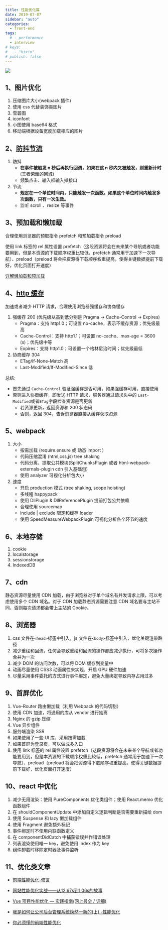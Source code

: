 ```yaml
---
title: 性能优化篇
date: 2019-07-07
sidebar: "auto"
categories:
  - front-end
tags:
  # - performance
  - interview
# keys:
#   - "bixin"
# publish: false
---
```


![](https://i.loli.net/2019/12/25/eMVbJ25fUvsYtjE.jpg)



## 1、图片优化

1. 压缩图片大小(webpack 插件)
2. 使用 css 代替装饰类图片
3. 雪碧图
4. iconfont
5. 小图使用 base64 格式
6. 移动端根据设备宽度加载相应的图片



## 2、[防抖节流](https://juejin.im/post/5c87b54ce51d455f7943dddb)

1. 防抖
   - **在事件被触发 n 秒后再执行回调，如果在这 n 秒内又被触发，则重新计时**(王者荣耀的回城)
   - 频繁点击、输入框输入掉接口
2. 节流
   - **规定在一个单位时间内，只能触发一次函数。如果这个单位时间内触发多次函数，只有一次生效。**
   - 监听 scroll 、resize 等事件



## 3、预加载和懒加载

合理使用浏览器的预取指令 prefetch 和预加载指令 preload

使用 link 标签的 rel 属性设置 prefetch（这段资源将会在未来某个导航或者功能要用到，但是本资源的下载顺序权重比较低，prefetch 通常用于加速下一次导航）、preload（preload 将会把资源得下载顺序权重提高，使得关键数据提前下载好，优化页面打开速度）

[详解懒加载和预加载](https://www.geekjc.com/post/58d94d0f16a3655650d6fafe)



## 4、[http 缓存](https://luckyabby.com/posts/%E6%B5%85%E8%B0%88http%E7%BC%93%E5%AD%98/)

加速或者减少 HTTP 请求，合理使用浏览器强缓存和协商缓存

1. 强缓存 200 (优先级从高到低分别是 Pragma -> Cache-Control -> Expires)
   - Pragma：支持 http1.0；可设置 no-cache，表示不缓存资源；优先级最高
   - Cache-Control：支持 http1.1；可设置 no-cache、max-age = 3600 (s)；优先级中等
   - Expires：支持 http1.0；可设置一个格林尼治时间；优先级最低
2. 协商缓存 304
   - ETag/If-None-Match 高
   - Last-Modified/If-Modified-Since 低

总结:

- 首先通过 `Cache-Control` 验证强缓存是否可用，如果强缓存可用，直接使用
- 否则进入协商缓存，即发送 HTTP 请求，服务器通过请求头中的 `Last-Modified`或者`ETag`字段检查资源是否更新
  - 若资源更新，返回资源和 200 状态码
  - 否则，返回 304，告诉浏览器直接从缓存获取资源



## 5、webpack

1. 大小
   - 按需加载 (require.ensure 或 动态 import )
   - 代码压缩混淆 (html,css,js) tree shaking
   - 代码分离，提取公共模块(SplitChunksPlugin 或者 html-webpack-externals-plugin cdn 引入基础包)
   - 使用 analyzer 可视化分析包大小
2. 速度
   - 开启 production 模式 (tree shaking, scope hoisting)
   - 多线程 happypack
   - 使用 DllPlugin & DllReferencePlugin 提前打包公共依赖
   - 合理使用 sourcemap
   - include | exclude 限定和缓存 loader
   - 使用 SpeedMeasureWebpackPlugin 可视化分析各个环节的速度



## 6、本地存储

1. cookie
2. localstorage
3. sessionstorage
4. IndexedDB



## 7、cdn

静态资源尽量使用 CDN 加载，由于浏览器对于单个域名有并发请求上限，可以考虑使用多个 CDN 域名。对于 CDN 加载静态资源需要注意 CDN 域名要与主站不同，否则每次请求都会带上主站的 Cookie。



## 8、浏览器

1. css 文件在`<head>`标签中引入，js 文件在`<body>`标签中引入，优化关键渲染路径
2. 减少重绘和回流，任何会导致重绘和回流的操作都应减少执行，可将多次操作合并为一次
3. 减少 DOM 的访问次数，可以将 DOM 缓存到变量中
4. 动画尽量使用 CSS3 动画属性来实现，开启 GPU 硬件加速
5. 尽量采用事件委托的方式进行事件绑定，避免大量绑定导致内存占用过多



## 9、首屏优化

1. Vue-Router 路由懒加载（利用 Webpack 的代码切割）
2. 使用 CDN 加速，将通用的库从 vendor 进行抽离
3. Nginx 的 gzip 压缩
4. Vue 异步组件
5. 服务端渲染 SSR
6. 如果使用了一些 UI 库，采用按需加载
7. 如果首屏为登录页，可以做成多入口
8. 使用 link 标签的 rel 属性设置 prefetch（这段资源将会在未来某个导航或者功能要用到，但是本资源的下载顺序权重比较低，prefetch 通常用于加速下一次导航）、preload（preload 将会把资源得下载顺序权重提高，使得关键数据提前下载好，优化页面打开速度）



## 10、react 中优化

1. 减少无用渲染：使用 PureComponents 优化类组件；使用 React.memo 优化函数组件
2. 在 shouldComponentUpdate 中添加自定义逻辑判断是否需要重新描绘 dom
3. 使用 Suspense 和 lazy 懒加载组件
4. 使用 Fragment 避免额外标记
5. 事件绑定时不使用内联函数定义
6. 在 componentDidCatch 中捕获错误并作错误处理
7. 列表渲染使用唯一 key，避免使用 index 作为 key
8. 组件卸载时移除定时器及事件监听



## 11、优化类文章

- [前端性能优化-修言](https://juejin.im/book/5b936540f265da0a9624b04b/section/5b936540f265da0aec223b5d)

- [网站性能优化实战——从12.67s到1.06s的故事](https://juejin.im/post/5b6fa8c86fb9a0099910ac91)

- [Vue 项目性能优化 — 实践指南(网上最全 / 详细)](https://juejin.im/post/5d548b83f265da03ab42471d)

- [我是如何让公司后台管理系统焕然一新的(上) -性能优化](https://juejin.im/post/5c76843af265da2ddd4a6dd0)

- [你必须懂的前端性能优化](https://mp.weixin.qq.com/s/DdbaiuZd4RbqUod0jhn_vg)


<br/>
<Valine></Valine>